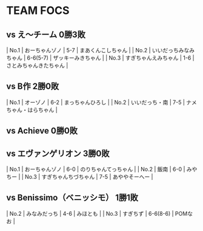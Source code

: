 # TEAM FOCS

## vs え～チーム 0勝3敗

| No.1 | おーちゃんゾノ | 5-7 | まあくんこしちゃん |
| No.2 | いいだっちみなみちゃん  | 6-6(5-7) | ザッキーみきちゃん |
| No.3 | すぎちゃんえみちゃん | 1-6 | さとみちゃんきたちゃん |

## vs B作 2勝0敗

| No.1 | オーゾノ | 6-2 | まっちゃんひろし |
| No.2 | いいだっち・南 | 7-5 | ナメちゃん・はらちゃん |

## vs Achieve 0勝0敗


## vs エヴァンゲリオン 3勝0敗

| No.1 | おーちゃんゾノ | 6-0 | のりちゃんてっちゃん |
| No.2 | 飯南 | 6-0 | みやちー |
| No.3 | すぎちゃんちづちゃん  | 7-5 | あややそーへー |

## vs Benissimo（ベニッシモ） 1勝1敗

| No.2 | みなみだっち | 4-6 | みほとも |
| No.3 | すぎちず | 6-6(8-6) | POMなお |

